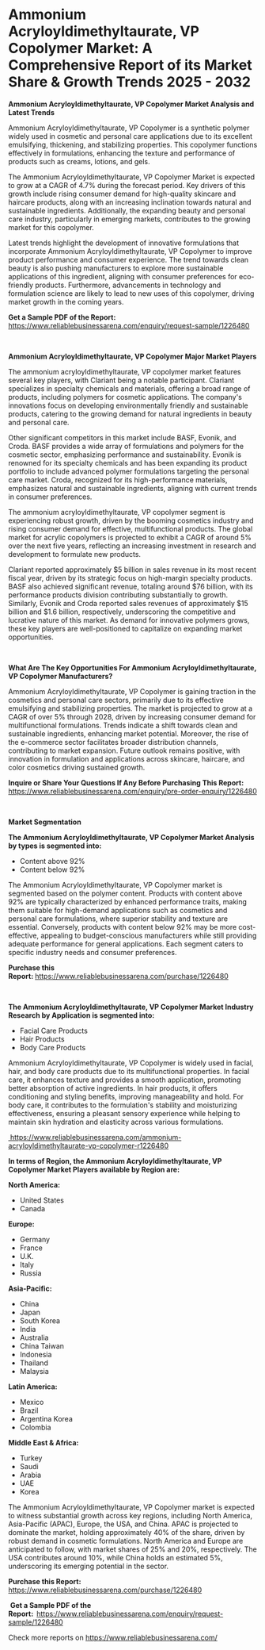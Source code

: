 <p><h1>Ammonium Acryloyldimethyltaurate, VP Copolymer Market: A Comprehensive Report of its Market Share & Growth Trends 2025 - 2032</h1></p><p><strong>Ammonium Acryloyldimethyltaurate, VP Copolymer Market Analysis and Latest Trends</strong></p>
<p><p>Ammonium Acryloyldimethyltaurate, VP Copolymer is a synthetic polymer widely used in cosmetic and personal care applications due to its excellent emulsifying, thickening, and stabilizing properties. This copolymer functions effectively in formulations, enhancing the texture and performance of products such as creams, lotions, and gels.</p><p>The Ammonium Acryloyldimethyltaurate, VP Copolymer Market is expected to grow at a CAGR of 4.7% during the forecast period. Key drivers of this growth include rising consumer demand for high-quality skincare and haircare products, along with an increasing inclination towards natural and sustainable ingredients. Additionally, the expanding beauty and personal care industry, particularly in emerging markets, contributes to the growing market for this copolymer.</p><p>Latest trends highlight the development of innovative formulations that incorporate Ammonium Acryloyldimethyltaurate, VP Copolymer to improve product performance and consumer experience. The trend towards clean beauty is also pushing manufacturers to explore more sustainable applications of this ingredient, aligning with consumer preferences for eco-friendly products. Furthermore, advancements in technology and formulation science are likely to lead to new uses of this copolymer, driving market growth in the coming years.</p></p>
<p><strong>Get a Sample PDF of the Report:&nbsp;</strong> <a href="https://www.reliablebusinessarena.com/enquiry/request-sample/1226480?utm_campaign=2136&utm_medium=2&utm_source=Github&utm_content=ia&utm_term=02022025&utm_id=ammonium-acryloyldimethyltaurate-vp-copolymer">https://www.reliablebusinessarena.com/enquiry/request-sample/1226480</a></p>
<p>&nbsp;</p>
<p><strong>Ammonium Acryloyldimethyltaurate, VP Copolymer Major Market Players</strong></p>
<p><p>The ammonium acryloyldimethyltaurate, VP copolymer market features several key players, with Clariant being a notable participant. Clariant specializes in specialty chemicals and materials, offering a broad range of products, including polymers for cosmetic applications. The company's innovations focus on developing environmentally friendly and sustainable products, catering to the growing demand for natural ingredients in beauty and personal care.</p><p>Other significant competitors in this market include BASF, Evonik, and Croda. BASF provides a wide array of formulations and polymers for the cosmetic sector, emphasizing performance and sustainability. Evonik is renowned for its specialty chemicals and has been expanding its product portfolio to include advanced polymer formulations targeting the personal care market. Croda, recognized for its high-performance materials, emphasizes natural and sustainable ingredients, aligning with current trends in consumer preferences.</p><p>The ammonium acryloyldimethyltaurate, VP copolymer segment is experiencing robust growth, driven by the booming cosmetics industry and rising consumer demand for effective, multifunctional products. The global market for acrylic copolymers is projected to exhibit a CAGR of around 5% over the next five years, reflecting an increasing investment in research and development to formulate new products.</p><p>Clariant reported approximately $5 billion in sales revenue in its most recent fiscal year, driven by its strategic focus on high-margin specialty products. BASF also achieved significant revenue, totaling around $76 billion, with its performance products division contributing substantially to growth. Similarly, Evonik and Croda reported sales revenues of approximately $15 billion and $1.6 billion, respectively, underscoring the competitive and lucrative nature of this market. As demand for innovative polymers grows, these key players are well-positioned to capitalize on expanding market opportunities.</p></p>
<p>&nbsp;</p>
<p><strong>What Are The Key Opportunities For Ammonium Acryloyldimethyltaurate, VP Copolymer Manufacturers?</strong></p>
<p><p>Ammonium Acryloyldimethyltaurate, VP Copolymer is gaining traction in the cosmetics and personal care sectors, primarily due to its effective emulsifying and stabilizing properties. The market is projected to grow at a CAGR of over 5% through 2028, driven by increasing consumer demand for multifunctional formulations. Trends indicate a shift towards clean and sustainable ingredients, enhancing market potential. Moreover, the rise of the e-commerce sector facilitates broader distribution channels, contributing to market expansion. Future outlook remains positive, with innovation in formulation and applications across skincare, haircare, and color cosmetics driving sustained growth.</p></p>
<p><strong>Inquire or Share Your Questions If Any Before Purchasing This Report:</strong> <a href="https://www.reliablebusinessarena.com/enquiry/pre-order-enquiry/1226480?utm_campaign=2136&utm_medium=2&utm_source=Github&utm_content=ia&utm_term=02022025&utm_id=ammonium-acryloyldimethyltaurate-vp-copolymer">https://www.reliablebusinessarena.com/enquiry/pre-order-enquiry/1226480</a></p>
<p>&nbsp;</p>
<p><strong>Market Segmentation</strong></p>
<p><strong>The Ammonium Acryloyldimethyltaurate, VP Copolymer Market Analysis by types is segmented into:</strong></p>
<p><ul><li>Content above 92%</li><li>Content below 92%</li></ul></p>
<p><p>The Ammonium Acryloyldimethyltaurate, VP Copolymer market is segmented based on the polymer content. Products with content above 92% are typically characterized by enhanced performance traits, making them suitable for high-demand applications such as cosmetics and personal care formulations, where superior stability and texture are essential. Conversely, products with content below 92% may be more cost-effective, appealing to budget-conscious manufacturers while still providing adequate performance for general applications. Each segment caters to specific industry needs and consumer preferences.</p></p>
<p><strong>Purchase this Report:&nbsp;</strong><a href="https://www.reliablebusinessarena.com/purchase/1226480?utm_campaign=2136&utm_medium=2&utm_source=Github&utm_content=ia&utm_term=02022025&utm_id=ammonium-acryloyldimethyltaurate-vp-copolymer">https://www.reliablebusinessarena.com/purchase/1226480</a></p>
<p>&nbsp;</p>
<p><strong>The Ammonium Acryloyldimethyltaurate, VP Copolymer Market Industry Research by Application is segmented into:</strong></p>
<p><ul><li>Facial Care Products</li><li>Hair Products</li><li>Body Care Products</li></ul></p>
<p><p>Ammonium Acryloyldimethyltaurate, VP Copolymer is widely used in facial, hair, and body care products due to its multifunctional properties. In facial care, it enhances texture and provides a smooth application, promoting better absorption of active ingredients. In hair products, it offers conditioning and styling benefits, improving manageability and hold. For body care, it contributes to the formulation's stability and moisturizing effectiveness, ensuring a pleasant sensory experience while helping to maintain skin hydration and elasticity across various formulations.</p></p>
<p><a href="https://www.reliablebusinessarena.com/ammonium-acryloyldimethyltaurate-vp-copolymer-r1226480?utm_campaign=2136&utm_medium=2&utm_source=Github&utm_content=ia&utm_term=02022025&utm_id=ammonium-acryloyldimethyltaurate-vp-copolymer">&nbsp;https://www.reliablebusinessarena.com/ammonium-acryloyldimethyltaurate-vp-copolymer-r1226480</a></p>
<p><strong>In terms of Region, the Ammonium Acryloyldimethyltaurate, VP Copolymer Market Players available by Region are:</strong></p>
<p>
    <p> <strong> North America: </strong>
        <ul>
            <li>United States</li>
            <li>Canada</li>
        </ul>
        </p> 
    <p> <strong> Europe: </strong>
        <ul>
            <li>Germany</li>
            <li>France</li>
            <li>U.K.</li>
            <li>Italy</li>
            <li>Russia</li>
        </ul>
        </p> 
    <p> <strong> Asia-Pacific: </strong>
        <ul>
            <li>China</li>
            <li>Japan</li>
            <li>South Korea</li>
            <li>India</li>
            <li>Australia</li>
            <li>China Taiwan</li>
            <li>Indonesia</li>
            <li>Thailand</li>
            <li>Malaysia</li>
        </ul>
        </p> 
    <p> <strong> Latin America: </strong>
        <ul>
            <li>Mexico</li>
            <li>Brazil</li>
            <li>Argentina Korea</li>
            <li>Colombia</li>
        </ul>
        </p> 
    <p> <strong> Middle East & Africa: </strong>
        <ul>
            <li>Turkey</li>
            <li>Saudi</li>
            <li>Arabia</li>
            <li>UAE</li>
            <li>Korea</li>
        </ul>
    </p>
    </p>
<p><p>The Ammonium Acryloyldimethyltaurate, VP Copolymer market is expected to witness substantial growth across key regions, including North America, Asia-Pacific (APAC), Europe, the USA, and China. APAC is projected to dominate the market, holding approximately 40% of the share, driven by robust demand in cosmetic formulations. North America and Europe are anticipated to follow, with market shares of 25% and 20%, respectively. The USA contributes around 10%, while China holds an estimated 5%, underscoring its emerging potential in the sector.</p></p>
<p><strong>Purchase this Report: </strong><a href="https://www.reliablebusinessarena.com/purchase/1226480?utm_campaign=2136&utm_medium=2&utm_source=Github&utm_content=ia&utm_term=02022025&utm_id=ammonium-acryloyldimethyltaurate-vp-copolymer">https://www.reliablebusinessarena.com/purchase/1226480</a></p>
<p>&nbsp;<strong>Get a Sample PDF of the Report:&nbsp;&nbsp;</strong><a href="https://www.reliablebusinessarena.com/enquiry/request-sample/1226480?utm_campaign=2136&utm_medium=2&utm_source=Github&utm_content=ia&utm_term=02022025&utm_id=ammonium-acryloyldimethyltaurate-vp-copolymer">https://www.reliablebusinessarena.com/enquiry/request-sample/1226480</a></p>
<p><strong></strong></p>
<p>Check more reports on <a href="https://www.reliablebusinessarena.com/?utm_campaign=2136&utm_medium=2&utm_source=Github&utm_content=ia&utm_term=02022025&utm_id=ammonium-acryloyldimethyltaurate-vp-copolymer">https://www.reliablebusinessarena.com/</a></p>